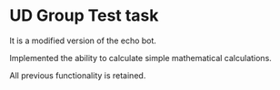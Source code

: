 # UD Group Test task

It is a modified version of the echo bot.

Implemented the ability to calculate simple mathematical calculations.

All previous functionality is retained.
